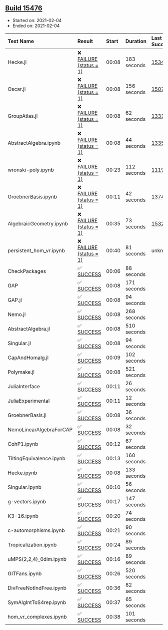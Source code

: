 ## [Build 15476](https://oscarci.mathematik.uni-kl.de/job/oscar/15476/)

* Started on: 2021-02-04
* Ended on: 2021-02-04

| Test Name    | Result | Start | Duration | Last Success | First Failure |
|:-------------|:-------|:------|:---------|:-------------|:--------------|
| Hecke.jl | ❌ [FAILURE (status = 1)](https://oscarci.mathematik.uni-kl.de/job/oscar/15476/artifact/logs/build-15476/Hecke.jl.log) | 00:08 | 183 seconds | [15344](https://oscarci.mathematik.uni-kl.de/job/oscar/15344/) | [15348](https://oscarci.mathematik.uni-kl.de/job/oscar/15348/) |
| Oscar.jl | ❌ [FAILURE (status = 1)](https://oscarci.mathematik.uni-kl.de/job/oscar/15476/artifact/logs/build-15476/Oscar.jl.log) | 00:08 | 156 seconds | [15079](https://oscarci.mathematik.uni-kl.de/job/oscar/15079/) | [15080](https://oscarci.mathematik.uni-kl.de/job/oscar/15080/) |
| GroupAtlas.jl | ❌ [FAILURE (status = 1)](https://oscarci.mathematik.uni-kl.de/job/oscar/15476/artifact/logs/build-15476/GroupAtlas.jl.log) | 00:08 | 62 seconds | [13311](https://oscarci.mathematik.uni-kl.de/job/oscar/13311/) | [13312](https://oscarci.mathematik.uni-kl.de/job/oscar/13312/) |
| AbstractAlgebra.ipynb | ❌ [FAILURE (status = 1)](https://oscarci.mathematik.uni-kl.de/job/oscar/15476/artifact/logs/build-15476/AbstractAlgebra.ipynb.log) | 00:08 | 44 seconds | [13355](https://oscarci.mathematik.uni-kl.de/job/oscar/13355/) | [13356](https://oscarci.mathematik.uni-kl.de/job/oscar/13356/) |
| wronski-poly.ipynb | ❌ [FAILURE (status = 1)](https://oscarci.mathematik.uni-kl.de/job/oscar/15476/artifact/logs/build-15476/wronski-poly.ipynb.log) | 00:23 | 112 seconds | [11192](https://oscarci.mathematik.uni-kl.de/job/oscar/11192/) | [11193](https://oscarci.mathematik.uni-kl.de/job/oscar/11193/) |
| GroebnerBasis.ipynb | ❌ [FAILURE (status = 1)](https://oscarci.mathematik.uni-kl.de/job/oscar/15476/artifact/logs/build-15476/GroebnerBasis.ipynb.log) | 00:11 | 42 seconds | [13748](https://oscarci.mathematik.uni-kl.de/job/oscar/13748/) | [13749](https://oscarci.mathematik.uni-kl.de/job/oscar/13749/) |
| AlgebraicGeometry.ipynb | ❌ [FAILURE (status = 1)](https://oscarci.mathematik.uni-kl.de/job/oscar/15476/artifact/logs/build-15476/AlgebraicGeometry.ipynb.log) | 00:35 | 73 seconds | [15322](https://oscarci.mathematik.uni-kl.de/job/oscar/15322/) | [15323](https://oscarci.mathematik.uni-kl.de/job/oscar/15323/) |
| persistent_hom_vr.ipynb | ❌ [FAILURE (status = 1)](https://oscarci.mathematik.uni-kl.de/job/oscar/15476/artifact/logs/build-15476/persistent_hom_vr.ipynb.log) | 00:40 | 81 seconds | unknown | unknown |
| CheckPackages | ✅ [SUCCESS](https://oscarci.mathematik.uni-kl.de/job/oscar/15476/artifact/logs/build-15476/CheckPackages.log) | 00:06 | 88 seconds |  |  |
| GAP | ✅ [SUCCESS](https://oscarci.mathematik.uni-kl.de/job/oscar/15476/artifact/logs/build-15476/GAP.log) | 00:08 | 171 seconds |  |  |
| GAP.jl | ✅ [SUCCESS](https://oscarci.mathematik.uni-kl.de/job/oscar/15476/artifact/logs/build-15476/GAP.jl.log) | 00:08 | 94 seconds |  |  |
| Nemo.jl | ✅ [SUCCESS](https://oscarci.mathematik.uni-kl.de/job/oscar/15476/artifact/logs/build-15476/Nemo.jl.log) | 00:08 | 268 seconds |  |  |
| AbstractAlgebra.jl | ✅ [SUCCESS](https://oscarci.mathematik.uni-kl.de/job/oscar/15476/artifact/logs/build-15476/AbstractAlgebra.jl.log) | 00:08 | 510 seconds |  |  |
| Singular.jl | ✅ [SUCCESS](https://oscarci.mathematik.uni-kl.de/job/oscar/15476/artifact/logs/build-15476/Singular.jl.log) | 00:08 | 94 seconds |  |  |
| CapAndHomalg.jl | ✅ [SUCCESS](https://oscarci.mathematik.uni-kl.de/job/oscar/15476/artifact/logs/build-15476/CapAndHomalg.jl.log) | 00:09 | 102 seconds |  |  |
| Polymake.jl | ✅ [SUCCESS](https://oscarci.mathematik.uni-kl.de/job/oscar/15476/artifact/logs/build-15476/Polymake.jl.log) | 00:08 | 521 seconds |  |  |
| JuliaInterface | ✅ [SUCCESS](https://oscarci.mathematik.uni-kl.de/job/oscar/15476/artifact/logs/build-15476/JuliaInterface.log) | 00:11 | 26 seconds |  |  |
| JuliaExperimental | ✅ [SUCCESS](https://oscarci.mathematik.uni-kl.de/job/oscar/15476/artifact/logs/build-15476/JuliaExperimental.log) | 00:11 | 12 seconds |  |  |
| GroebnerBasis.jl | ✅ [SUCCESS](https://oscarci.mathematik.uni-kl.de/job/oscar/15476/artifact/logs/build-15476/GroebnerBasis.jl.log) | 00:08 | 36 seconds |  |  |
| NemoLinearAlgebraForCAP | ✅ [SUCCESS](https://oscarci.mathematik.uni-kl.de/job/oscar/15476/artifact/logs/build-15476/NemoLinearAlgebraForCAP.log) | 00:08 | 32 seconds |  |  |
| CohP1.ipynb | ✅ [SUCCESS](https://oscarci.mathematik.uni-kl.de/job/oscar/15476/artifact/logs/build-15476/CohP1.ipynb.log) | 00:12 | 67 seconds |  |  |
| TiltingEquivalence.ipynb | ✅ [SUCCESS](https://oscarci.mathematik.uni-kl.de/job/oscar/15476/artifact/logs/build-15476/TiltingEquivalence.ipynb.log) | 00:13 | 160 seconds |  |  |
| Hecke.ipynb | ✅ [SUCCESS](https://oscarci.mathematik.uni-kl.de/job/oscar/15476/artifact/logs/build-15476/Hecke.ipynb.log) | 00:08 | 133 seconds |  |  |
| Singular.ipynb | ✅ [SUCCESS](https://oscarci.mathematik.uni-kl.de/job/oscar/15476/artifact/logs/build-15476/Singular.ipynb.log) | 00:10 | 56 seconds |  |  |
| g-vectors.ipynb | ✅ [SUCCESS](https://oscarci.mathematik.uni-kl.de/job/oscar/15476/artifact/logs/build-15476/g-vectors.ipynb.log) | 00:17 | 147 seconds |  |  |
| K3-16.ipynb | ✅ [SUCCESS](https://oscarci.mathematik.uni-kl.de/job/oscar/15476/artifact/logs/build-15476/K3-16.ipynb.log) | 00:20 | 74 seconds |  |  |
| c-automorphisms.ipynb | ✅ [SUCCESS](https://oscarci.mathematik.uni-kl.de/job/oscar/15476/artifact/logs/build-15476/c-automorphisms.ipynb.log) | 00:21 | 90 seconds |  |  |
| Tropicalization.ipynb | ✅ [SUCCESS](https://oscarci.mathematik.uni-kl.de/job/oscar/15476/artifact/logs/build-15476/Tropicalization.ipynb.log) | 00:24 | 89 seconds |  |  |
| uMPS(2,2,4)_0dim.ipynb | ✅ [SUCCESS](https://oscarci.mathematik.uni-kl.de/job/oscar/15476/artifact/logs/build-15476/uMPS-2-2-4-_0dim.ipynb.log) | 00:16 | 89 seconds |  |  |
| GITFans.ipynb | ✅ [SUCCESS](https://oscarci.mathematik.uni-kl.de/job/oscar/15476/artifact/logs/build-15476/GITFans.ipynb.log) | 00:26 | 520 seconds |  |  |
| DivFreeNotIndFree.ipynb | ✅ [SUCCESS](https://oscarci.mathematik.uni-kl.de/job/oscar/15476/artifact/logs/build-15476/DivFreeNotIndFree.ipynb.log) | 00:36 | 82 seconds |  |  |
| SymAlgIntToS4rep.ipynb | ✅ [SUCCESS](https://oscarci.mathematik.uni-kl.de/job/oscar/15476/artifact/logs/build-15476/SymAlgIntToS4rep.ipynb.log) | 00:37 | 65 seconds |  |  |
| hom_vr_complexes.ipynb | ✅ [SUCCESS](https://oscarci.mathematik.uni-kl.de/job/oscar/15476/artifact/logs/build-15476/hom_vr_complexes.ipynb.log) | 00:38 | 101 seconds |  |  |
